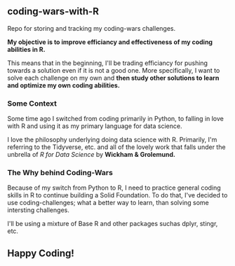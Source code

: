 ## coding-wars-with-R
Repo for storing and tracking my coding-wars challenges. 

**My objective is to improve efficiancy and effectiveness of my coding abilities in R.**

This means that in the beginning, I'll be trading efficiancy for pushing towards a solution even if it is not a good one. More specifically, I want to solve each challenge on my own and **then study other solutions to learn and optimize my own coding abilities.**

### Some Context
Some time ago I switched from coding primarily in Python, to falling in love with R and using it as my primary language for data science.

I love the philosophy underlying doing data science with R. Primarily, I'm referring to the Tidyverse, etc. and all of the lovely work that falls under the unbrella of *R for Data Science* by **Wickham & Grolemund.**

### The Why behind Coding-Wars
Because of my switch from Python to R, I need to practice general coding skills in R to continue building a Solid Foundation. To do that, I've decided to use coding-challenges; what a better way to learn, than solving some intersting challenges.

I'll be using a mixture of Base R and other packages suchas dplyr, stingr, etc.

## Happy Coding!
